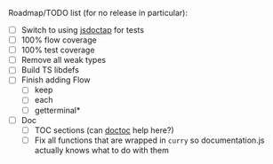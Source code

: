Roadmap/TODO list (for no release in particular):

- [ ] Switch to using [jsdoctap](http://npm.im/jsdoctap) for tests
- [ ] 100% flow coverage
- [ ] 100% test coverage
- [ ] Remove all weak types
- [ ] Build TS libdefs
- [ ] Finish adding Flow
  - [ ] keep
  - [ ] each
  - [ ] getterminal*
- [ ] Doc
  - [ ] TOC sections (can [doctoc](https://github.com/thlorenz/doctoc) help here?)
  - [ ] Fix all functions that are wrapped in `curry` so documentation.js actually knows what to do with them
